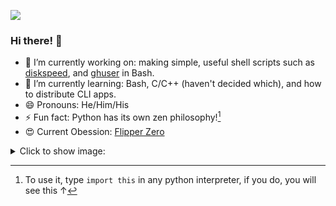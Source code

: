 <a href="https://img.shields.io/badge/%F0%9F%90%ACFlipper%20Name-Sputnik-orange"><img src="https://img.shields.io/badge/%F0%9F%90%ACFlipper%20Name-Sputnik-orange"></a>

### Hi there! 👋
- 🔭 I’m currently working on: making simple, useful shell scripts such as [diskspeed](https://github.com/n-coder82/diskspeed), and [ghuser](https://github.com/n-coder82/ghuser) in Bash.
- 🌱 I’m currently learning: Bash, C/C++ (haven't decided which), and how to distribute CLI apps.
- 😄 Pronouns: He/Him/His
- ⚡ Fun fact: Python has its own zen philosophy![^1]
- 😍 Current Obession: [Flipper Zero](https://flipperzero.one)

<details>

<summary>Click to show image:</summary>

<img width="493" alt="image" src="https://github.com/N-coder82/N-Coder82/assets/80474621/0f2d7c2c-da7b-4062-9aaf-f23cc6f618ea">

</details>

[^1]: To use it, type `import this` in any python interpreter, if you do, you will see this ↑
